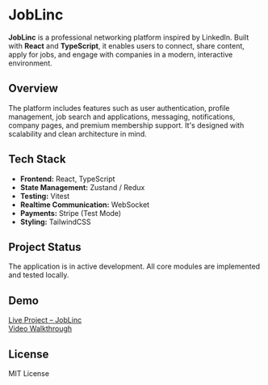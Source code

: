 # JobLinc

**JobLinc** is a professional networking platform inspired by LinkedIn. Built with **React** and **TypeScript**, it enables users to connect, share content, apply for jobs, and engage with companies in a modern, interactive environment.

## Overview

The platform includes features such as user authentication, profile management, job search and applications, messaging, notifications, company pages, and premium membership support. It's designed with scalability and clean architecture in mind.

## Tech Stack

- **Frontend:** React, TypeScript  
- **State Management:** Zustand / Redux  
- **Testing:** Vitest  
- **Realtime Communication:** WebSocket  
- **Payments:** Stripe (Test Mode)  
- **Styling:** TailwindCSS

## Project Status

The application is in active development. All core modules are implemented and tested locally.

## Demo
 [Live Project – JobLinc](https://joblinc-production.up.railway.app/)
 <br/>
[Video Walkthrough](https://drive.google.com/file/d/1SN-8OLoilYQatvChF9JLunOoAt0v1cdK/view?usp=drive_link)

## License

MIT License
